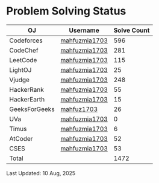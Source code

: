 # Problem Solving Status


| OJ | Username | Solve Count |
| -- | -------- | ----------- |
| Codeforces | [mahfuzmia1703](https://codeforces.com/profile/mahfuzmia1703) | 596 |
| CodeChef | [mahfuzmia1703](https://www.codechef.com/users/mahfuzmia1703) | 281 |
| LeetCode | [mahfuzmia1703](https://leetcode.com/mahfuzmia1703) | 115 |
| LightOJ | [mahfuzmia1703](https://lightoj.com/user/mahfuzmia1703) | 25 | 
| Vjudge | [mahfuzmia1703](https://vjudge.net/user/mahfuzmia1703) | 248 |
| HackerRank | [mahfuzmia1703](https://www.hackerrank.com/profile/Tech_Wolf) | 55 |
| HackerEarth | [mahfuzmia1703](https://www.hackerearth.com/@mahfuzmia1703) | 15 |
| GeeksForGeeks | [mahfuz1703](https://auth.geeksforgeeks.org/user/mahfuz1703) | 26 |
| UVa | [mahfuzmia1703](https://onlinejudge.org/index.php?option=com_onlinejudge&Itemid=15) | 0 |
| Timus | [mahfuzmia1703](https://acm.timus.ru/author.aspx?id=340262) | 6 |
| AtCoder | [mahfuzmia1703](https://kenkoooo.com/atcoder/#/user/techwolf) | 52 |
| CSES | [mahfuzmia1703](https://cses.fi/user/179181) | 53 |
| Total |  | 1472 |

Last Updated: 10 Aug, 2025
